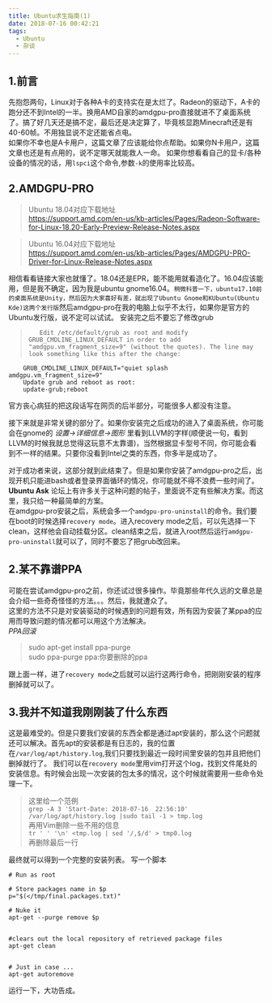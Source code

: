 ```yaml
---
title: Ubuntu求生指南(1)
date: 2018-07-16 00:42:21
tags:
  - Ubuntu
  - 杂谈
---
```


## **1.前言**
先抱怨两句，Linux对于各种A卡的支持实在是太烂了。Radeon的驱动下，A卡的跑分还不到Intel的一半。换用AMD自家的amdgpu-pro直接就进不了桌面系统了。搞了好几天还是搞不定，最后还是决定算了，毕竟核显跑Minecraft还是有40-60帧。不用独显说不定还能省点电。  
如果你不幸也是A卡用户，这篇文章了应该能给你点帮助。如果你N卡用户，这篇文章也还是有点用的，说不定哪天就能救人一命。
如果你想看看自己的显卡/各种设备的情况的话，用`lspci`这个命令,参数`-k`的使用率比较高。
## **2.AMDGPU-PRO**
>Ubuntu 18.04对应下载地址  
https://support.amd.com/en-us/kb-articles/Pages/Radeon-Software-for-Linux-18.20-Early-Preview-Release-Notes.aspx

>Ubuntu 16.04对应下载地址  
https://support.amd.com/en-us/kb-articles/Pages/AMDGPU-PRO-Driver-for-Linux-Release-Notes.aspx

相信看看链接大家也就懂了。18.04还是EPR，能不能用就看造化了。16.04应该能用，但是我不确定，因为我是ubuntu gnome16.04。`稍微科普一下，ubuntu17.10前的桌面系统是Unity，然后因为大家喜好有差，就出现了Ubuntu Gnome和KUbuntu(Ubuntu Kde)这两个发行版`然后amdgpu-pro在我的电脑上似乎不太行，如果你是官方的Ubuntu发行版，说不定可以试试。
安装完之后不要忘了修改grub
>        Edit /etc/default/grub as root and modify GRUB_CMDLINE_LINUX_DEFAULT in order to add "amdgpu.vm_fragment_size=9" (without the quotes). The line may look something like this after the change:
        GRUB_CMDLINE_LINUX_DEFAULT="quiet splash amdgpu.vm_fragment_size=9"
        Update grub and reboot as root:
        update-grub;reboot

官方丧心病狂的把这段话写在网页的后半部分，可能很多人都没有注意。

接下来就是非常关键的部分了。如果你安装完之后成功的进入了桌面系统，你可能会在gnome的 *设置->详细信息->图形* 里看到LLVM的字样(顺便说一句，看到LLVM的时候我就总觉得这玩意不太靠谱)，当然根据显卡型号不同，你可能会看到不一样的结果。只要你没看到Intel之类的东西，你多半是成功了。  

对于成功者来说，这部分就到此结束了。但是如果你安装了amdgpu-pro之后，出现开机只能进bash或者登录界面循环的情况，你可能就不得不浪费一些时间了。**Ubuntu Ask** 论坛上有许多关于这种问题的帖子，里面说不定有些解决方案。而这里，我只给一种最简单的方案。  
在amdgpu-pro安装之后，系统会多一个`amdgpu-pro-uninstall`的命令。我们要在boot的时候选择`recovery mode`。进入recovery mode之后，可以先选择一下clean，这样他会自动挂载分区。clean结束之后，就进入root然后运行`amdgpu-pro-uninstall`就可以了，同时不要忘了把grub改回来。

## **2.某不靠谱PPA**
可能在尝试amdgpu-pro之前，你还试过很多操作。毕竟那些年代久远的文章总是会介绍一些奇奇怪怪的方法。。。然后，我就遭众了。  
这里的方法不只是对安装驱动的时候遇到的问题有效，所有因为安装了某ppa的应用而导致问题的情况都可以用这个方法解决。  
*PPA回滚*
>sudo apt-get install ppa-purge  
sudo ppa-purge ppa:你要删除的ppa

跟上面一样，进了`recovery mode`之后就可以运行这两行命令，把刚刚安装的程序删掉就可以了。

## **3.我并不知道我刚刚装了什么东西**
这是最难受的。但是只要我们安装的东西全都是通过apt安装的，那么这个问题就还可以解决。首先apt的安装都是有日志的，我的位置在`/var/log/apt/history.log`,我们只要找到最近一段时间里安装的包并且把他们删掉就行了。
我们可以在`recovery mode`里用vim打开这个log，找到文件尾处的安装信息。有时候会出现一次安装的包太多的情况，这个时候就需要用一些命令处理一下。
>这里给一个范例  
`grep -A 3 'Start-Date: 2018-07-16  22:56:10' /var/log/apt/history.log |sudo tail -1 > tmp.log`  
再用Vim删除一些不用的信息  
`tr ' ' '\n' <tmp.log | sed '/,$/d' > tmp0.log`  
再删除最后一行

最终就可以得到一个完整的安装列表。
写一个脚本
```Shell
# Run as root

# Store packages name in $p
p="$(</tmp/final.packages.txt)"

# Nuke it
apt-get --purge remove $p


#clears out the local repository of retrieved package files
apt-get clean


# Just in case ...
apt-get autoremove
```
运行一下，大功告成。
